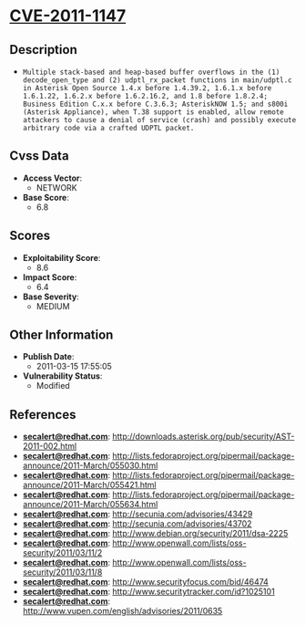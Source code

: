 
# [CVE-2011-1147](https://cve.mitre.org/cgi-bin/cvename.cgi?name=CVE-2011-1147)

## Description

- `Multiple stack-based and heap-based buffer overflows in the (1) decode_open_type and (2) udptl_rx_packet functions in main/udptl.c in Asterisk Open Source 1.4.x before 1.4.39.2, 1.6.1.x before 1.6.1.22, 1.6.2.x before 1.6.2.16.2, and 1.8 before 1.8.2.4; Business Edition C.x.x before C.3.6.3; AsteriskNOW 1.5; and s800i (Asterisk Appliance), when T.38 support is enabled, allow remote attackers to cause a denial of service (crash) and possibly execute arbitrary code via a crafted UDPTL packet.`

## Cvss Data

- **Access Vector**:
  - NETWORK
- **Base Score**:
  - 6.8

## Scores

- **Exploitability Score**:
  - 8.6
- **Impact Score**:
  - 6.4
- **Base Severity**:
  - MEDIUM

## Other Information

- **Publish Date**:
  - 2011-03-15 17:55:05
- **Vulnerability Status**:
  - Modified

## References

- **secalert@redhat.com**: http://downloads.asterisk.org/pub/security/AST-2011-002.html
- **secalert@redhat.com**: http://lists.fedoraproject.org/pipermail/package-announce/2011-March/055030.html
- **secalert@redhat.com**: http://lists.fedoraproject.org/pipermail/package-announce/2011-March/055421.html
- **secalert@redhat.com**: http://lists.fedoraproject.org/pipermail/package-announce/2011-March/055634.html
- **secalert@redhat.com**: http://secunia.com/advisories/43429
- **secalert@redhat.com**: http://secunia.com/advisories/43702
- **secalert@redhat.com**: http://www.debian.org/security/2011/dsa-2225
- **secalert@redhat.com**: http://www.openwall.com/lists/oss-security/2011/03/11/2
- **secalert@redhat.com**: http://www.openwall.com/lists/oss-security/2011/03/11/8
- **secalert@redhat.com**: http://www.securityfocus.com/bid/46474
- **secalert@redhat.com**: http://www.securitytracker.com/id?1025101
- **secalert@redhat.com**: http://www.vupen.com/english/advisories/2011/0635
